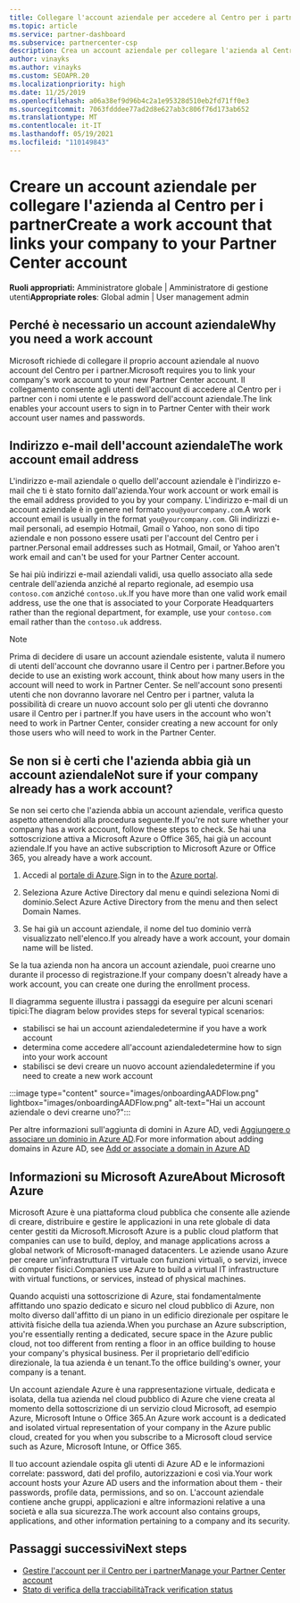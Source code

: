 ```yaml
---
title: Collegare l'account aziendale per accedere al Centro per i partner
ms.topic: article
ms.service: partner-dashboard
ms.subservice: partnercenter-csp
description: Crea un account aziendale per collegare l'azienda al Centro per i partner. In questo modo i dipendenti dell'azienda potranno accedere al Centro per i partner.
author: vinayks
ms.author: vinayks
ms.custom: SEOAPR.20
ms.localizationpriority: high
ms.date: 11/25/2019
ms.openlocfilehash: a06a38ef9d96b4c2a1e95328d510eb2fd71ff0e3
ms.sourcegitcommit: 7063fdddee77ad2d8e627ab3c806f76d173ab652
ms.translationtype: MT
ms.contentlocale: it-IT
ms.lasthandoff: 05/19/2021
ms.locfileid: "110149843"
---
```

# <a name="create-a-work-account-that-links-your-company-to-your-partner-center-account"></a><span data-ttu-id="5ec4f-104">Creare un account aziendale per collegare l'azienda al Centro per i partner</span><span class="sxs-lookup"><span data-stu-id="5ec4f-104">Create a work account that links your company to your Partner Center account</span></span>

<span data-ttu-id="5ec4f-105">**Ruoli appropriati:** Amministratore globale | Amministratore di gestione utenti</span><span class="sxs-lookup"><span data-stu-id="5ec4f-105">**Appropriate roles**: Global admin | User management admin</span></span>

## <a name="why-you-need-a-work-account"></a><span data-ttu-id="5ec4f-106">Perché è necessario un account aziendale</span><span class="sxs-lookup"><span data-stu-id="5ec4f-106">Why you need a work account</span></span>

<span data-ttu-id="5ec4f-107">Microsoft richiede di collegare il proprio account aziendale al nuovo account del Centro per i partner.</span><span class="sxs-lookup"><span data-stu-id="5ec4f-107">Microsoft requires you to link your company's work account to your new Partner Center account.</span></span> <span data-ttu-id="5ec4f-108">Il collegamento consente agli utenti dell'account di accedere al Centro per i partner con i nomi utente e le password dell'account aziendale.</span><span class="sxs-lookup"><span data-stu-id="5ec4f-108">The link enables your account users to sign in to Partner Center with their work account user names and passwords.</span></span>

## <a name="the-work-account-email-address"></a><span data-ttu-id="5ec4f-109">Indirizzo e-mail dell'account aziendale</span><span class="sxs-lookup"><span data-stu-id="5ec4f-109">The work account email address</span></span>

<span data-ttu-id="5ec4f-110">L'indirizzo e-mail aziendale o quello dell'account aziendale è l'indirizzo e-mail che ti è stato fornito dall'azienda.</span><span class="sxs-lookup"><span data-stu-id="5ec4f-110">Your work account or work email is the email address provided to you by your company.</span></span> <span data-ttu-id="5ec4f-111">L'indirizzo e-mail di un account aziendale è in genere nel formato `you@yourcompany.com`.</span><span class="sxs-lookup"><span data-stu-id="5ec4f-111">A work account email is usually in the format `you@yourcompany.com`.</span></span> <span data-ttu-id="5ec4f-112">Gli indirizzi e-mail personali, ad esempio Hotmail, Gmail o Yahoo, non sono di tipo aziendale e non possono essere usati per l'account del Centro per i partner.</span><span class="sxs-lookup"><span data-stu-id="5ec4f-112">Personal email addresses such as Hotmail, Gmail, or Yahoo aren't work email and can't be used for your Partner Center account.</span></span>

<span data-ttu-id="5ec4f-113">Se hai più indirizzi e-mail aziendali validi, usa quello associato alla sede centrale dell'azienda anziché al reparto regionale, ad esempio usa `contoso.com` anziché `contoso.uk`.</span><span class="sxs-lookup"><span data-stu-id="5ec4f-113">If you have more than one valid work email address, use the one that is associated to your Corporate Headquarters rather than the regional department, for example, use your `contoso.com` email rather than the `contoso.uk` address.</span></span>

> [!NOTE]  
> <span data-ttu-id="5ec4f-114">Prima di decidere di usare un account aziendale esistente, valuta il numero di utenti dell'account che dovranno usare il Centro per i partner.</span><span class="sxs-lookup"><span data-stu-id="5ec4f-114">Before you decide to use an existing work account, think about how many users in the account will need to work in Partner Center.</span></span> <span data-ttu-id="5ec4f-115">Se nell'account sono presenti utenti che non dovranno lavorare nel Centro per i partner, valuta la possibilità di creare un nuovo account solo per gli utenti che dovranno usare il Centro per i partner.</span><span class="sxs-lookup"><span data-stu-id="5ec4f-115">If you have users in the account who won't need to work in Partner Center, consider creating a new account for only those users who will need to work in the Partner Center.</span></span>

## <a name="not-sure-if-your-company-already-has-a-work-account"></a><span data-ttu-id="5ec4f-116">Se non si è certi che l'azienda abbia già un account aziendale</span><span class="sxs-lookup"><span data-stu-id="5ec4f-116">Not sure if your company already has a work account?</span></span>

<span data-ttu-id="5ec4f-117">Se non sei certo che l'azienda abbia un account aziendale, verifica questo aspetto attenendoti alla procedura seguente.</span><span class="sxs-lookup"><span data-stu-id="5ec4f-117">If you're not sure whether your company has a work account, follow these steps to check.</span></span> <span data-ttu-id="5ec4f-118">Se hai una sottoscrizione attiva a Microsoft Azure o Office 365, hai già un account aziendale.</span><span class="sxs-lookup"><span data-stu-id="5ec4f-118">If you have an active subscription to Microsoft Azure or Office 365, you already have a work account.</span></span>

1. <span data-ttu-id="5ec4f-119">Accedi al [portale di Azure](https://portal.azure.com).</span><span class="sxs-lookup"><span data-stu-id="5ec4f-119">Sign in to the [Azure portal](https://portal.azure.com).</span></span>

2. <span data-ttu-id="5ec4f-120">Seleziona Azure Active Directory dal menu e quindi seleziona Nomi di dominio.</span><span class="sxs-lookup"><span data-stu-id="5ec4f-120">Select Azure Active Directory from the menu and then select Domain Names.</span></span>

3. <span data-ttu-id="5ec4f-121">Se hai già un account aziendale, il nome del tuo dominio verrà visualizzato nell'elenco.</span><span class="sxs-lookup"><span data-stu-id="5ec4f-121">If you already have a work account, your domain name will be listed.</span></span>

<span data-ttu-id="5ec4f-122">Se la tua azienda non ha ancora un account aziendale, puoi crearne uno durante il processo di registrazione.</span><span class="sxs-lookup"><span data-stu-id="5ec4f-122">If your company doesn't already have a work account, you can create one during the enrollment process.</span></span>

<span data-ttu-id="5ec4f-123">Il diagramma seguente illustra i passaggi da eseguire per alcuni scenari tipici:</span><span class="sxs-lookup"><span data-stu-id="5ec4f-123">The diagram below provides steps for several typical scenarios:</span></span>

- <span data-ttu-id="5ec4f-124">stabilisci se hai un account aziendale</span><span class="sxs-lookup"><span data-stu-id="5ec4f-124">determine if you have a work account</span></span>
- <span data-ttu-id="5ec4f-125">determina come accedere all'account aziendale</span><span class="sxs-lookup"><span data-stu-id="5ec4f-125">determine how to sign into your work account</span></span>
- <span data-ttu-id="5ec4f-126">stabilisci se devi creare un nuovo account aziendale</span><span class="sxs-lookup"><span data-stu-id="5ec4f-126">determine if you need to create a new work account</span></span>

:::image type="content" source="images/onboardingAADFlow.png" lightbox="images/onboardingAADFlow.png" alt-text="Hai un account aziendale o devi crearne uno?":::

<span data-ttu-id="5ec4f-128">Per altre informazioni sull'aggiunta di domini in Azure AD, vedi [Aggiungere o associare un dominio in Azure AD](/azure/active-directory/active-directory-add-domain).</span><span class="sxs-lookup"><span data-stu-id="5ec4f-128">For more information about adding domains in Azure AD, see [Add or associate a domain in Azure AD](/azure/active-directory/active-directory-add-domain)</span></span>

## <a name="about-microsoft-azure"></a><span data-ttu-id="5ec4f-129">Informazioni su Microsoft Azure</span><span class="sxs-lookup"><span data-stu-id="5ec4f-129">About Microsoft Azure</span></span>

<span data-ttu-id="5ec4f-130">Microsoft Azure è una piattaforma cloud pubblica che consente alle aziende di creare, distribuire e gestire le applicazioni in una rete globale di data center gestiti da Microsoft.</span><span class="sxs-lookup"><span data-stu-id="5ec4f-130">Microsoft Azure is a public cloud platform that companies can use to build, deploy, and manage applications across a global network of Microsoft-managed datacenters.</span></span> <span data-ttu-id="5ec4f-131">Le aziende usano Azure per creare un'infrastruttura IT virtuale con funzioni virtuali, o servizi, invece di computer fisici.</span><span class="sxs-lookup"><span data-stu-id="5ec4f-131">Companies use Azure to build a virtual IT infrastructure with virtual functions, or services, instead of physical machines.</span></span>

<span data-ttu-id="5ec4f-132">Quando acquisti una sottoscrizione di Azure, stai fondamentalmente affittando uno spazio dedicato e sicuro nel cloud pubblico di Azure, non molto diverso dall'affitto di un piano in un edificio direzionale per ospitare le attività fisiche della tua azienda.</span><span class="sxs-lookup"><span data-stu-id="5ec4f-132">When you purchase an Azure subscription, you're essentially renting a dedicated, secure space in the Azure public cloud, not too different from renting a floor in an office building to house your company's physical business.</span></span> <span data-ttu-id="5ec4f-133">Per il proprietario dell'edificio direzionale, la tua azienda è un tenant.</span><span class="sxs-lookup"><span data-stu-id="5ec4f-133">To the office building's owner, your company is a tenant.</span></span>

<span data-ttu-id="5ec4f-134">Un account aziendale Azure è una rappresentazione virtuale, dedicata e isolata, della tua azienda nel cloud pubblico di Azure che viene creata al momento della sottoscrizione di un servizio cloud Microsoft, ad esempio Azure, Microsoft Intune o Office 365.</span><span class="sxs-lookup"><span data-stu-id="5ec4f-134">An Azure work account is a dedicated and isolated virtual representation of your company in the Azure public cloud, created for you when you subscribe to a Microsoft cloud service such as Azure, Microsoft Intune, or Office 365.</span></span>

<span data-ttu-id="5ec4f-135">Il tuo account aziendale ospita gli utenti di Azure AD e le informazioni correlate: password, dati del profilo, autorizzazioni e così via.</span><span class="sxs-lookup"><span data-stu-id="5ec4f-135">Your work account hosts your Azure AD users and the information about them - their passwords, profile data, permissions, and so on.</span></span> <span data-ttu-id="5ec4f-136">L'account aziendale contiene anche gruppi, applicazioni e altre informazioni relative a una società e alla sua sicurezza.</span><span class="sxs-lookup"><span data-stu-id="5ec4f-136">The work account also contains groups, applications, and other information pertaining to a company and its security.</span></span>

## <a name="next-steps"></a><span data-ttu-id="5ec4f-137">Passaggi successivi</span><span class="sxs-lookup"><span data-stu-id="5ec4f-137">Next steps</span></span>

- [<span data-ttu-id="5ec4f-138">Gestire l'account per il Centro per i partner</span><span class="sxs-lookup"><span data-stu-id="5ec4f-138">Manage your Partner Center account</span></span>](partner-center-account-setup.md)
- [<span data-ttu-id="5ec4f-139">Stato di verifica della tracciabilità</span><span class="sxs-lookup"><span data-stu-id="5ec4f-139">Track verification status</span></span>](verification-responses.md)